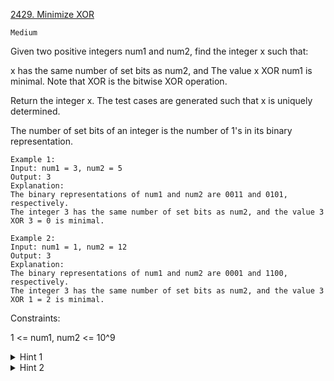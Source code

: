 [2429. Minimize XOR](https://leetcode.com/problems/minimize-xor/)

`Medium`

Given two positive integers num1 and num2, find the integer x such that:

x has the same number of set bits as num2, and
The value x XOR num1 is minimal.
Note that XOR is the bitwise XOR operation.

Return the integer x. The test cases are generated such that x is uniquely determined.

The number of set bits of an integer is the number of 1's in its binary representation.

```
Example 1:
Input: num1 = 3, num2 = 5
Output: 3
Explanation:
The binary representations of num1 and num2 are 0011 and 0101, respectively.
The integer 3 has the same number of set bits as num2, and the value 3 XOR 3 = 0 is minimal.

Example 2:
Input: num1 = 1, num2 = 12
Output: 3
Explanation:
The binary representations of num1 and num2 are 0001 and 1100, respectively.
The integer 3 has the same number of set bits as num2, and the value 3 XOR 1 = 2 is minimal.
```

Constraints:

1 <= num1, num2 <= 10^9

<details>
<summary>Hint 1</summary>

To arrive at a small xor, try to turn off some bits from num1
</details>

<details>
<summary>Hint 2</summary>

If there are still left bits to set, try to set them from the least significant bit
</details>